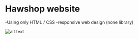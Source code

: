 # Hawshop website
-Using only HTML / CSS
-responsive web design (none library)

![alt text](https://i.imgur.com/8IwBaUK.png?raw=true)
